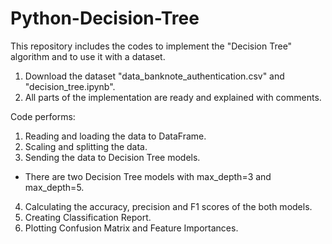 # Python-Decision-Tree
This repository includes the codes to implement the "Decision Tree" algorithm and to use it with a dataset.

1) Download the dataset "data_banknote_authentication.csv" and "decision_tree.ipynb".
2) All parts of the implementation are ready and explained with comments.

Code performs:
1) Reading and loading the data to DataFrame.
2) Scaling and splitting the data.
3) Sending the data to Decision Tree models.
  - There are two Decision Tree models with max_depth=3 and max_depth=5.
4) Calculating the accuracy, precision and F1 scores of the both models.
5) Creating Classification Report.
6) Plotting Confusion Matrix and Feature Importances.
